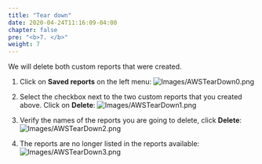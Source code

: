 ```yaml
---
title: "Tear down"
date: 2020-04-24T11:16:09-04:00
chapter: false
pre: "<b>7. </b>"
weight: 7
---
```


We will delete both custom reports that were created.

1. Click on **Saved reports** on the left menu:
![Images/AWSTearDown0.png](/Cost/100_5_Cost_Visualization/Images/AWSTearDown0.png)

2. Select the checkbox next to the two custom reports that you created above. Click on **Delete**:
![Images/AWSTearDown1.png](/Cost/100_5_Cost_Visualization/Images/AWSTearDown1.png)

3. Verify the names of the reports you are going to delete, click **Delete**:
![Images/AWSTearDown2.png](/Cost/100_5_Cost_Visualization/Images/AWSTearDown2.png)

4. The reports are no longer listed in the reports available:
![Images/AWSTearDown3.png](/Cost/100_5_Cost_Visualization/Images/AWSTearDown3.png)
